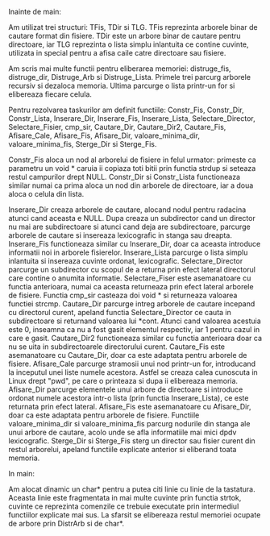 Inainte de main:

Am utilizat trei structuri: TFis, TDir si TLG. TFis reprezinta arborele binar
de cautare format din fisiere. TDir este un arbore binar de cautare pentru
directoare, iar TLG reprezinta o lista simplu inlantuita ce contine cuvinte,
utilizata in special pentru a afisa caile catre directoare sau fisiere.

Am scris mai multe functii pentru eliberarea memoriei: distruge_fis, distruge_dir, 
Distruge_Arb si Distruge_Lista. Primele trei parcurg arborele recursiv si
dezaloca memoria. Ultima parcurge o lista printr-un for si elibereaza fiecare celula.

Pentru rezolvarea taskurilor am definit functiile: Constr_Fis, Constr_Dir,
Constr_Lista, Inserare_Dir, Inserare_Fis, Inserare_Lista, Selectare_Director,
Selectare_Fisier, cmp_sir, Cautare_Dir, Cautare_Dir2, Cautare_Fis, Afisare_Cale,
Afisare_Fis, Afisare_Dir, valoare_minima_dir, valoare_minima_fis, Sterge_Dir
si Sterge_Fis.

Constr_Fis aloca un nod al arborelui de fisiere in felul urmator: primeste ca parametru
un void * caruia ii copiaza toti bitii prin functia strdup si seteaza restul
campurilor drept NULL. Constr_Dir si Constr_Lista functioneaza similar numai ca
prima aloca un nod din arborele de directoare, iar a doua aloca o celula din lista.

Inserare_Dir creaza arborele de cautare, alocand nodul pentru radacina atunci 
cand aceasta e NULL. Dupa creaza un subdirector cand un director nu mai
are subdirectoare si atunci cand deja are subdirectoare,   parcurge arborele
de cautare si insereaza lexicografic in stanga sau dreapta.
Inserare_Fis functioneaza similar cu Inserare_Dir, doar ca aceasta introduce
informatii noi in arborele fisierelor.
Inserare_Lista parcurge o lista simplu inlantuita si insereaza cuvinte ordonat,
lexicografic.
Selectare_Director parcurge un subdirector cu scopul de a returna prin efect lateral
directorul care contine o anumita informatie.
Selectare_Fiser este asemanatoare cu functia anterioara, numai ca aceasta
returneaza prin efect lateral arborele de fisiere.
Functia cmp_sir casteaza doi void * si returneaza valoarea functiei strcmp.
Cautare_Dir parcurge intreg arborele de cautare incepand cu directorul curent, apeland
functia Selectare_Director ce cauta in subdirectoare si returnand valoarea lui *cont.
Atunci cand valoarea acestuia este 0, inseamna ca nu a fost gasit elementul respectiv,
iar 1 pentru cazul in care e gasit.
Cautare_Dir2 functioneaza similar cu functia anterioara doar ca nu se uita in 
subdirectoarele directorului curent.
Cautare_Fis este asemanatoare cu Cautare_Dir, doar ca este adaptata pentru arborele
de fisiere.
Afisare_Cale parcurge stramosii unui nod printr-un for, introducand la inceputul
unei liste numele acestora. Astfel se creaza calea cunoscuta in Linux drept "pwd",
pe care o printeaza si dupa ii elibereaza memoria.
Afisare_Dir parcurge elementele unui arbore de directoare si introduce ordonat numele
acestora intr-o lista (prin functia Inserare_Lista), ce este returnata prin efect
lateral.
Afisare_Fis este asemanatoare cu Afisare_Dir, doar ca este adaptata pentru arborele
de fisiere.
Functiile valoare_minima_dir si valoare_minima_fis parcurg nodurile din stanga ale
unui arbore de cautare, acolo unde se afla informatiile mai mici dpdv lexicografic.
Sterge_Dir si Sterge_Fis sterg un director sau fisier curent din restul arborelui,
apeland functiile explicate anterior si eliberand toata memoria.

In main:

Am alocat dinamic un char* pentru a putea citi linie cu linie de la tastatura.
Aceasta linie este fragmentata in mai multe cuvinte prin functia strtok, 
cuvinte ce reprezinta comenzile ce trebuie executate prin intermediul functiilor
explicate mai sus. La sfarsit se elibereaza restul memoriei ocupate de arbore prin DistrArb si de char*.